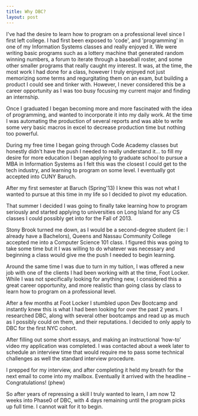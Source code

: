 ```yaml
---
title: Why DBC?
layout: post
---
```


I've had the desire to learn how to program on a professional level since I first left college. I had first been exposed to 'code', and 'programming' in one of my Information Systems classes and really enjoyed it. We were writing basic programs such as a lottery machine that generated random winning numbers, a forum to iterate through a baseball roster, and some other smaller programs that really caught my interest. It was, at the time, the most work I had done for a class, however I truly enjoyed not just memorizing some terms and regurgitating them on an exam, but building a product I could see and tinker with. However, I never considered this be a career opportunity as I was too busy focusing my current major and finding an internship. 

Once I graduated I began becoming more and more fascinated with the idea of programming, and wanted to incorporate it into my daily work. At the time I was automating the production of several reports and was able to write some very basic macros in excel to decrease production time but nothing too powerful.

During my free time I began going through Code Academy classes but honestly didn&apos;t have the push I needed to really understand it… to fill my desire for more education I began applying to graduate school to pursue a MBA in Information Systems as I felt this was the closest I could get to the tech industry,  and learning to program on some level. I eventually got accepted into CUNY Baruch.

After my first semester at Baruch (Spring&apos;13) I knew this was not what I wanted to pursue at this time in my life so I decided to pivot my education.

That summer I decided I was going to finally take learning how to program seriously and started applying to universities on Long Island for any CS classes I could possibly get into for the Fall of 2013.

Stony Brook turned me down, as I would be a second-degree student (ie: I already have a Bachelors), Queens and Nassau Community College accepted me into a Computer Science 101 class. I figured this was going to take some time but it I was willing to do whatever was necessary and beginning a class would give me the push I needed to begin learning.

Around the same time I was due to turn in my tuition, I was offered a new job with one of the clients I had been working with at the time, Foot Locker. While I was not specifically looking for anything new, I considered this a great career opportunity, and more realistic than going class by class to learn how to program on a professional level.

After a few months at Foot Locker I stumbled upon Dev Bootcamp and instantly knew this is what I had been looking for over the past 2 years. I researched DBC, along with several other bootcamps and read up as much as I possibly could on them, and their reputations. I decided to only apply to DBC for the first NYC cohort.

 After filling out some short essays, and making an instructional &lsquo;how-to&rsquo; video my application was completed. I was contacted about a week later to schedule an interview time that would require me to pass some technical challenges as well the standard interview procedure.

I prepped for my interview, and after completing it held my breath for the next email to come into my mailbox. Eventually it arrived with the headline &ndash; Congratulations! (phew)

So after years of repressing a skill I truly wanted to learn, I am now 12 weeks into Phase0 of DBC, with 4 days remaining until the program picks up full time. I cannot wait for it to begin.